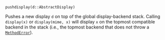 ```
pushdisplay(d::AbstractDisplay)
```

Pushes a new display `d` on top of the global display-backend stack. Calling `display(x)` or `display(mime, x)` will display `x` on the topmost compatible backend in the stack (i.e., the topmost backend that does not throw a [`MethodError`](@ref)).
